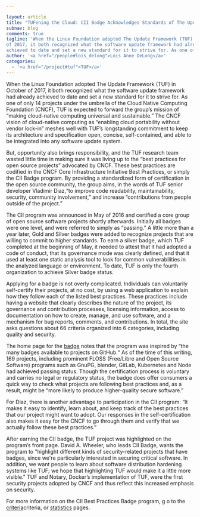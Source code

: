 ```yaml
---

layout: article
title: "TUFening the Cloud: CII Badge Acknowledges Standards of The Update Framework"
subnav: blog
comments: true
tagline: 'When the Linux Foundation adopted The Update Framework (TUF) in October
of 2017, it both recognized what the software update framework had already
achieved to date and set a new standard for it to strive for. As one of...'
author: '<a href="/people#lois_delong">Lois Anne DeLong</a>'
categories:
  - '<a href="/project#tuf">TUF</a>'
---
```


When the Linux Foundation adopted The Update Framework (TUF) in October of 2017,
it both recognized what the software update framework had already achieved to
date and set a new standard for it to strive for. As one of only 14 projects
under the umbrella of the Cloud Native Computing Foundation (CNCF),
TUF is expected to forward the group’s mission of “making cloud-native computing
universal and sustainable.” The CNCF vision of cloud-native computing as
“enabling cloud portability without vendor lock-in” meshes well with
TUF’s longstanding commitment to keep its architecture and specification open,
concise, self-contained, and able to be integrated into any software update system.

But, opportunity also brings responsibility, and the TUF research team wasted
little time in making sure it was living up to the “best practices for open
source projects” advocated by CNCF. These best practices are codified in
the CNCF Core Infrastructure Initiative Best Practices,
or simply the CII Badge program. By providing a standardized form of certification
in the open source community, the group aims, in the words of TUF senior
developer Vladimir Diaz,“to improve code readability, maintainability, security,
community involvement,” and increase “contributions from people outside of the project.”

The CII program was announced in May of 2016 and certified a core group of open
source software projects shortly afterwards. Initially all badges were one level,
and were referred to simply as “passing.” A little more than a year later, Gold
and Silver badges were added to recognize projects that are willing to commit
to higher standards. To earn a silver badge, which TUF completed at the beginning
of May, it needed to attest that it had adopted a code of conduct, that its
governance mode was clearly defined, and that it used at least one static analysis
tool to look for common vulnerabilities in the analyzed language or environment.
To date, TUF is only the fourth organization to achieve Silver badge status.

Applying for a badge is not overly complicated.  Individuals can voluntarily self-certify
their projects, at no cost, by using a web application to explain how they follow
each of the listed best practices. These practices include having a website
that clearly describes the nature of the project, its governance and
contribution processes, licensing information, access to documentation on how
to create, manage, and use software, and a mechanism for bug reports, comments,
and contributions. In total, the site asks questions about 66 criteria organized
into 6 categories, including quality and security.

The home page for the [badge](https://bestpractices.coreinfrastructure.org/en)
notes that the program was inspired by “the many badges available to projects on
GitHub.“ As of the time of this writing, 169 projects, including prominent
FLOSS (Free/Libre and Open Source Software) programs such as GnuPG, blender,
GitLab, Kubernetes and Node had achieved passing status. Though the certification
process is voluntary and carries no legal or regulatory status, the badge does
offer consumers a quick way to check what projects are following best practices
and, as a result, might be “more likely to produce higher-quality secure software.”

For Diaz, there is another advantage to participation in the CII program.
“It makes it easy to identify, learn about, and keep track of the best practices
that our project might want to adopt.  Our responses in the self-certification also
makes it easy for the CNCF to go through them and verify that we actually follow
these best practices.”

After earning the CII badge, the TUF project was highlighted on the program’s front
page. David A. Wheeler, who leads CII Badge, wants the program to "highlight
different kinds of security-related projects that have badges, since we're particularly
interested in securing critical software. In addition, we want people to learn about
software distribution hardening systems like TUF; we hope that highlighting TUF would
make it a little more visible." TUF and Notary, Docker’s implementation of TUF, were
the first security projects adopted by CNCF and thus reflect this increased emphasis
on security.

For more information on the CII Best Practices Badge program, g
o to the [criteria](https://github.com/coreinfrastructure/best-practices-badge/blob/master/doc/criteria.md)criteria,
or [statistics](https://bestpractices.coreinfrastructure.org/en/criteria) pages.
